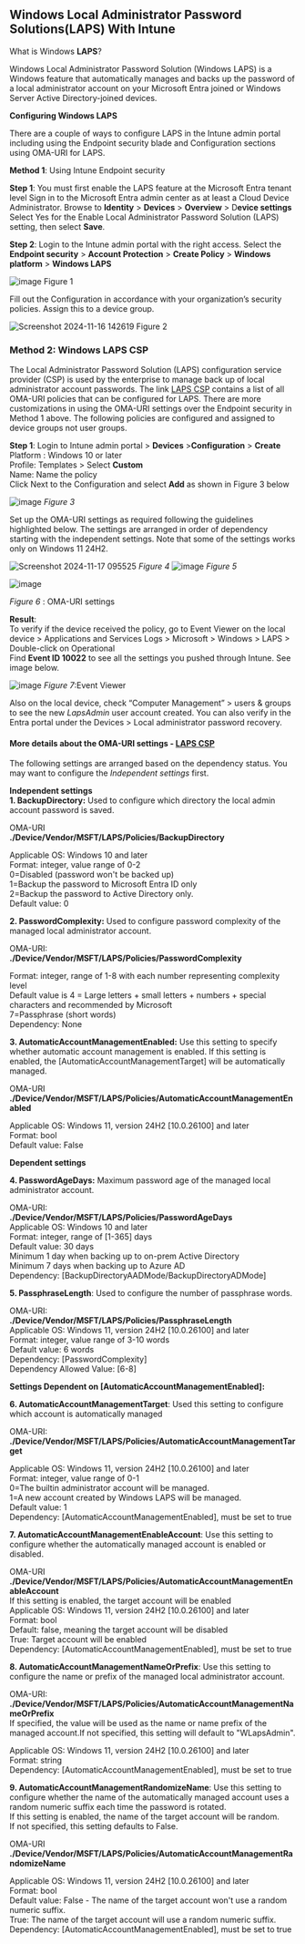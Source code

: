 
## **Windows Local Administrator Password Solutions(LAPS) With Intune**

What is Windows **LAPS**?

Windows Local Administrator Password Solution (Windows LAPS) is a Windows feature that automatically manages and backs up the password of a local administrator account on your Microsoft Entra joined or Windows Server Active Directory-joined devices.

**Configuring Windows LAPS**

There are a couple of ways to configure LAPS in the Intune admin portal including using the Endpoint security blade and Configuration sections using OMA-URI for LAPS.

**Method 1**: Using Intune Endpoint security

**Step 1**: You must first enable the LAPS feature at the Microsoft Entra tenant level
Sign in to the Microsoft Entra admin center as at least a Cloud Device Administrator.
Browse to **Identity** > **Devices** > **Overview** > D**evice settings**
Select Yes for the Enable Local Administrator Password Solution (LAPS) setting, then select **Save**.
 
**Step 2**: Login to the Intune admin portal with the right access.
Select the **Endpoint security** > **Account Protection** > **Create Policy** > **Windows platform** > **Windows LAPS**

![image](https://github.com/user-attachments/assets/aa6806e2-088e-41af-9938-c809f2c09e91)
Figure 1

Fill out the Configuration in accordance with your organization’s security policies. Assign this to a device group.

![Screenshot 2024-11-16 142619](https://github.com/user-attachments/assets/7c9e5f9b-89f6-4b8f-b4ac-6053681d9cc3)
Figure 2

### Method 2: Windows LAPS CSP

The Local Administrator Password Solution (LAPS) configuration service provider (CSP) is used by the enterprise to manage back up of local administrator account passwords. The link [LAPS CSP](https://learn.microsoft.com/en-us/windows/client-management/mdm/laps-csp#policiespasswordcomplexity/) contains a list of all OMA-URI policies that can be configured for LAPS. There are more customizations in using the OMA-URI settings over the Endpoint security in Method 1 above. The following policies are configured and assigned to device groups not user groups.

**Step 1**: Login to Intune admin portal > **Devices** >**Configuration** > **Create**<br />
Platform : Windows 10 or later<br />
Profile: Templates > Select **Custom**<br />
Name: Name the policy<br />
Click Next to the Configuration and select **Add** as shown in Figure 3 below

![image](https://github.com/user-attachments/assets/7f574689-931a-428c-a6a6-2cb2d0a05103)
_Figure 3_

Set up the OMA-URI settings as required following the guidelines highlighted below. The settings are arranged in order of dependency starting with the independent settings. Note that some of the settings works only on Windows 11 24H2.

![Screenshot 2024-11-17 095525](https://github.com/user-attachments/assets/58d4d420-b29e-4ad5-b3d2-4e02434e5f56)
_Figure 4_
![image](https://github.com/user-attachments/assets/94d3536b-31cd-4f38-acda-d74f4e1c287f)
_Figure 5_

![image](https://github.com/user-attachments/assets/08dba39b-cd41-4320-9f91-a0dd289c85a5)

_Figure 6_ : OMA-URI settings

**Result**: <br />
To verify if the device received the policy, go to Event Viewer on the local device > Applications and Services Logs > Microsoft > Windows > LAPS > Double-click on Operational<br />
Find **Event ID 10022** to see all the settings you pushed through Intune. See image below. 

![image](https://github.com/user-attachments/assets/66bc2fba-9244-4e5b-9ff9-1a4a61997853)
_Figure 7_:Event Viewer

Also on the local device, check “Computer Management” > users & groups to see the new _LapsAdmin_ user account created. You can also verify in the Entra portal under the Devices > Local administrator password recovery.

#### More details about the OMA-URI settings - [LAPS CSP](https://learn.microsoft.com/en-us/windows/client-management/mdm/laps-csp#policiespasswordcomplexity/)
The following settings are arranged based on the dependency status. You may want to configure the _Independent settings_ first.

**Independent settings**<br />
**1. BackupDirectory:** Used to configure which directory the local admin account password is saved.

OMA-URI<br />
	**./Device/Vendor/MSFT/LAPS/Policies/BackupDirectory**
 
Applicable OS: Windows 10 and later<br />
Format: integer, value range of 0-2<br />
0=Disabled (password won't be backed up)<br />
1=Backup the password to Microsoft Entra ID only <br />
2=Backup the password to Active Directory only.<br />
Default value: 0<br />

**2. PasswordComplexity:** Used to configure password complexity of the managed local administrator account.

OMA-URI:<br />
  **./Device/Vendor/MSFT/LAPS/Policies/PasswordComplexity**		
  
Format: integer, range of 1-8 with each number representing complexity level<br />
Default value is 4 = Large letters + small letters + numbers + special characters and recommended by Microsoft<br />
7=Passphrase (short words)<br />
Dependency: 	None

**3. AutomaticAccountManagementEnabled:** Use this setting to specify whether automatic account management is enabled. If this setting is enabled, the [AutomaticAccountManagementTarget] will be automatically managed.

OMA-URI<br />
	**./Device/Vendor/MSFT/LAPS/Policies/AutomaticAccountManagementEnabled**

Applicable OS:  Windows 11, version 24H2 [10.0.26100] and later<br />
Format: bool<br />
Default value: False<br />

**Dependent settings**

**4. PasswordAgeDays:** Maximum password age of the managed local administrator account.

OMA-URI: <br />
  **./Device/Vendor/MSFT/LAPS/Policies/PasswordAgeDays**<br />
Applicable OS: Windows 10 and later<br />
Format: integer, range of [1-365] days<br />
Default value: 30 days<br />
Minimum 1 day when backing up to on-prem Active Directory<br />
Minimum 7 days when backing up to Azure AD<br />
Dependency: [BackupDirectoryAADMode/BackupDirectoryADMode]

**5. PassphraseLength**: Used to configure the number of passphrase words.

OMA-URI:<br />
  **./Device/Vendor/MSFT/LAPS/Policies/PassphraseLength**	<br />
Applicable OS: Windows 11, version 24H2 [10.0.26100] and later<br />
Format: integer, value range of 3-10 words<br />
Default value: 6 words<br />
Dependency: [PasswordComplexity]<br />
Dependency Allowed Value: [6-8]<br />

**Settings Dependent on [AutomaticAccountManagementEnabled]:**

**6. AutomaticAccountManagementTarget**: Used this setting to configure which account is automatically managed

OMA-URI:<br />
**./Device/Vendor/MSFT/LAPS/Policies/AutomaticAccountManagementTarget**

Applicable OS: Windows 11, version 24H2 [10.0.26100] and later<br />
Format: integer, value range of 0-1<br />
0=The builtin administrator account will be managed.<br />
1=A new account created by Windows LAPS will be managed.<br />
Default value: 1<br />
Dependency: [AutomaticAccountManagementEnabled], must be set to true<br />

**7. AutomaticAccountManagementEnableAccount**: Use this setting to configure whether the automatically managed account is enabled or disabled.

OMA-URI<br />
**./Device/Vendor/MSFT/LAPS/Policies/AutomaticAccountManagementEnableAccount**<br />
If this setting is enabled, the target account will be enabled<br />
Applicable OS: Windows 11, version 24H2 [10.0.26100] and later<br />
Format: bool<br />
Default: false, meaning the target account will be disabled<br />
True: Target account will be enabled<br />
Dependency: [AutomaticAccountManagementEnabled], must be set to true

**8. AutomaticAccountManagementNameOrPrefix**: Use this setting to configure the name or prefix of the managed local administrator account.

OMA-URI:
  **./Device/Vendor/MSFT/LAPS/Policies/AutomaticAccountManagementNameOrPrefix**<br />
If specified, the value will be used as the name or name prefix of the managed account.If not specified, this setting will default to "WLapsAdmin".

Applicable OS: Windows 11, version 24H2 [10.0.26100] and later<br />
Format: string<br />
Dependency: [AutomaticAccountManagementEnabled], must be set to true

**9. AutomaticAccountManagementRandomizeName**:  Use this setting to configure whether the name of the automatically managed account uses a random numeric suffix each time the password is rotated.<br />
If this setting is enabled, the name of the target account will be random. <br />
If not specified, this setting defaults to False.

OMA-URI
	**./Device/Vendor/MSFT/LAPS/Policies/AutomaticAccountManagementRandomizeName**
 
Applicable OS:  Windows 11, version 24H2 [10.0.26100] and later<br />
Format: bool<br />
Default value: False - The name of the target account won't use a random numeric suffix.<br />
True: The name of the target account will use a random numeric suffix.<br />
Dependency: [AutomaticAccountManagementEnabled], must be set to true



